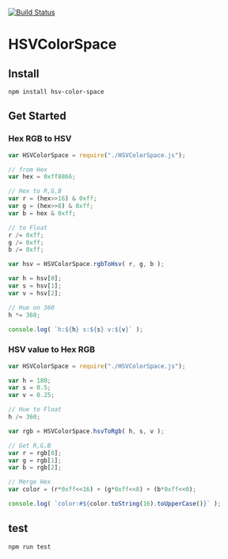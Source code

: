 [![Build Status](https://travis-ci.org/misinoe/HSVColorSpace.js.svg?branch=master)](https://travis-ci.org/misinoe/HSVColorSpace.js)

# HSVColorSpace

## Install
```shell
npm install hsv-color-space
```


## Get Started
### Hex RGB to HSV
```js
var HSVColorSpace = require("./HSVColorSpace.js");

// from Hex
var hex = 0xff8866;

// Hex to R,G,B
var r = (hex>>16) & 0xff;
var g = (hex>>8) & 0xff;
var b = hex & 0xff;

// to Float
r /= 0xff;
g /= 0xff;
b /= 0xff;

var hsv = HSVColorSpace.rgbToHsv( r, g, b );

var h = hsv[0];
var s = hsv[1];
var v = hsv[2];

// Hue on 360
h *= 360;

console.log( `h:${h} s:${s} v:${v}` );

```

### HSV value to Hex RGB
```js
var HSVColorSpace = require("./HSVColorSpace.js");

var h = 180;
var s = 0.5;
var v = 0.25;

// Hue to Float
h /= 360;

var rgb = HSVColorSpace.hsvToRgb( h, s, v );

// Get R,G,B
var r = rgb[0];
var g = rgb[1];
var b = rgb[2];

// Merge Hex
var color = (r*0xff<<16) + (g*0xff<<8) + (b*0xff<<0);

console.log( `color:#${color.toString(16).toUpperCase()}` );

```

## test
`npm run test`
